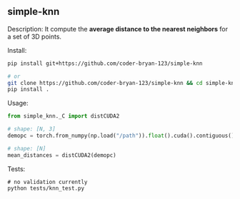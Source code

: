 simple-knn
---

Description: It compute the **average distance to the nearest neighbors** for a set of 3D points.

Install:
```bash
pip install git+https://github.com/coder-bryan-123/simple-knn

# or 
git clone https://github.com/coder-bryan-123/simple-knn && cd simple-knn
pip install .
```

Usage:
```python
from simple_knn._C import distCUDA2

# shape: [N, 3]
demopc = torch.from_numpy(np.load("/path")).float().cuda().contiguous() 

# shape: [N]
mean_distances = distCUDA2(demopc)
```

Tests:
```
# no validation currently
python tests/knn_test.py
```